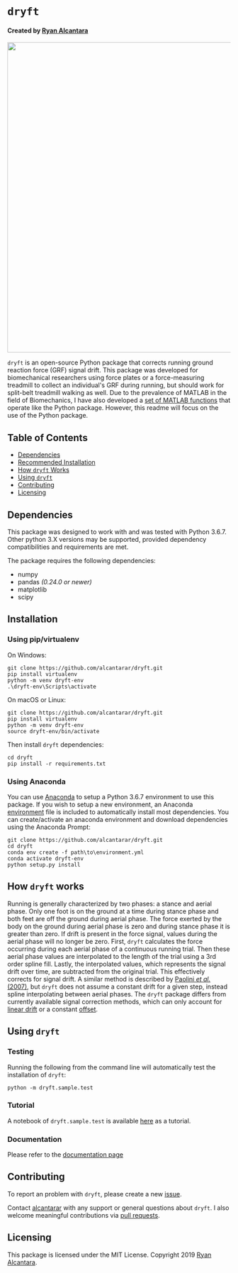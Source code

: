 # `dryft`
#### Created by [Ryan Alcantara](https://alcantarar.github.io)
<p align="center">
<img src="https://raw.githubusercontent.com/alcantarar/dryft/master/documentation/JOSS_submission/example_JOSS.png" width="700">
</p>      

`dryft` is an open-source Python package that corrects running ground reaction force (GRF) 
signal drift. This package was developed for biomechanical researchers using force plates
or a force-measuring treadmill to collect an individual's GRF during running, but should work for split-belt treadmill
walking as well. Due to the prevalence of MATLAB in the field of Biomechanics, I have also developed a [set of
MATLAB functions](MATLAB) that operate like the Python package. However, this readme will 
focus on the use of the Python package.

## Table of Contents
* [Dependencies](#dependencies)
* [Recommended Installation](#recommended-installation)
* [How `dryft` Works](#how-dryft-works)
* [Using `dryft`](#using-dryft)
* [Contributing](#contributing)
* [Licensing](#licensing)

## Dependencies
This package was designed to work with and was tested with Python 3.6.7. 
Other python 3.X versions may be supported, provided dependency compatibilities and requirements are met.

The package requires the following dependencies: 
* numpy
* pandas *(0.24.0 or newer)*
* matplotlib
* scipy

## Installation
### Using pip/virtualenv
On Windows:
```
git clone https://github.com/alcantarar/dryft.git
pip install virtualenv
python -m venv dryft-env
.\dryft-env\Scripts\activate
```
On macOS or Linux:
```
git clone https://github.com/alcantarar/dryft.git
pip install virtualenv
python -m venv dryft-env
source dryft-env/bin/activate
```
Then install `dryft` dependencies:
```
cd dryft
pip install -r requirements.txt
```

### Using Anaconda
You can use [Anaconda](https://www.anaconda.com/distribution/#download-section) to setup a Python 3.6.7 
environment to use this package. If you wish to setup a new environment, an Anaconda [environment](environment.yml) 
file is included to automatically install most dependencies. 
You can create/activate an anaconda environment and download dependencies using the Anaconda Prompt: 
```
git clone https://github.com/alcantarar/dryft.git
cd dryft
conda env create -f path\to\environment.yml
conda activate dryft-env
python setup.py install
```

## How `dryft` works
Running is generally characterized by two phases: a stance and aerial phase. Only one foot is on the ground at a time during 
stance phase and both feet are off the ground during aerial phase. The force exerted by the body on the ground during 
aerial phase is zero and during stance phase it is greater than zero. If drift is present in the force signal, values 
during the aerial phase will no longer be zero. First, `dryft` calculates the force occurring during each aerial phase of
a continuous running trial. Then these aerial phase values are interpolated to the length of the trial using a 3rd order
spline fill. Lastly, the interpolated values, which represents the signal drift over time, are subtracted from the original 
trial. This effectively corrects for signal drift. A similar method is 
described by [Paolini *et al.* (2007)](https://www.ncbi.nlm.nih.gov/pubmed/16759895), but `dryft` does not assume a 
constant drift for a given step, instead spline interpolating between aerial phases. The `dryft` package differs from currently 
available signal correction methods, which can only 
account for [linear drift](https://docs.scipy.org/doc/scipy/reference/generated/scipy.signal.detrend.html) 
or a constant [offset](https://www.c-motion.com/v3dwiki/index.php/FP_ZERO).


## Using `dryft`

### Testing
Running the following from the command line will automatically test the installation of `dryft`:
```
python -m dryft.sample.test
```

### Tutorial
A notebook of `dryft.sample.test` is available [here](https://alcantarar.github.io/dryft/test.html) as a tutorial.

### Documentation
Please refer to the [documentation page](https://alcantarar.github.io/dryft/index.html)

## Contributing
To report an problem with `dryft`, please create a new [issue](https://github.com/alcantarar/dryft/issues).

Contact [alcantarar](https://github.com/alcantarar) with any support or general questions about `dryft`. I also welcome
meaningful contributions via [pull requests](https://github.com/alcantarar/dryft/pulls).

## Licensing

This package is licensed under the MIT License. Copyright 2019 [Ryan Alcantara](https://alcantarar.github.io).
